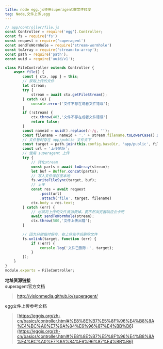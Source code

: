 ```yaml
---
title: node egg.js使用superagent做文件转发  
tag: Node,文件上传,egg  
---  
```


``` javascript
// app/controller/file.js
const Controller = require('egg').Controller;
const fs = require('fs')
const request = require('superagent')
const sendToWormhole = require('stream-wormhole')
const toArray = require('stream-to-array');
const path = require('path');
const uuid = require('uuid/v1');

class FileController extends Controller {
    async file() {
        const { ctx, app } = this;
        // 获取上传的文件
        let stream;
		try {
			stream = await ctx.getFileStream();
		} catch (e) {
            console.error('文件不存在或者文件错误');
		}
		if (!stream) {
            ctx.throw(403,'文件不存在或者文件错误')
			return false;
        }
        const nameid = uuid().replace(/-/g, '');
        const filename = nameid + '.' + stream.filename.toLowerCase().split('.').pop();
        // 文件暂时存在 app/public 文件夹下
        const target = path.join(this.config.baseDir, 'app/public', filename);
        const url = '上传地址';
        // 使用 superagent 上传
        try {
            // 转化stream
			const parts = await toArray(stream);
            let buf = Buffer.concat(parts);
            // 写入文件保存至本地
            fs.writeFileSync(target, buf);
            // 上传
			const res = await request
				.post(url)
				.attach('file', target, filename)
            ctx.body = res.text;
		} catch (err) {
            // 必须将上传的文件流消费掉，要不然浏览器响应会卡死
            await sendToWormhole(stream);
            ctx.throw(500,'文件上传出错');
        }
        
		// 因为只做临时保存，在上传完毕后删除文件
		fs.unlink(target, function (err) {
			if (!err) {
				console.log('文件已删除：', target);
			}
		});
    }
}
module.exports = FileController;

```

**地址资源链接**  
superagent官方文档
> [http://visionmedia.github.io/superagent/ ](http://visionmedia.github.io/superagent/ ) 

egg文件上传参考文档  
> [https://eggjs.org/zh-cn/basics/controller.html#%E8%8E%B7%E5%8F%96%E4%B8%8A%E4%BC%A0%E7%9A%84%E6%96%87%E4%BB%B6](https://eggjs.org/zh-cn/basics/controller.html#%E8%8E%B7%E5%8F%96%E4%B8%8A%E4%BC%A0%E7%9A%84%E6%96%87%E4%BB%B6)  
  